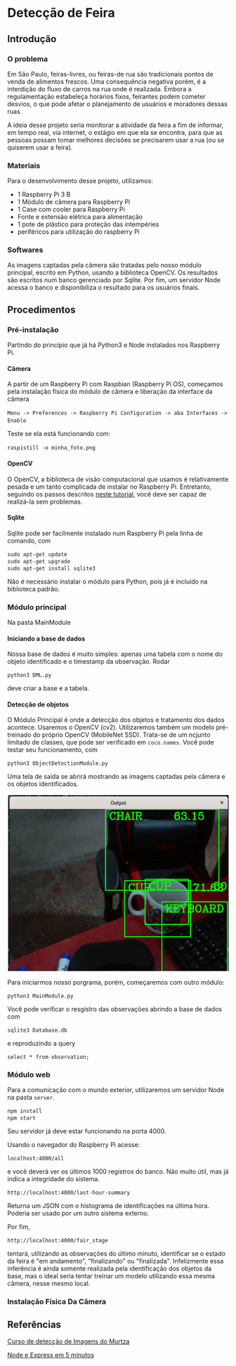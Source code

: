 # Detecção de Feira

## Introdução

### O problema

Em São Paulo, feiras-livres, ou feiras-de rua são tradicionais pontos de venda de alimentos frescos. Uma consequência negativa porém, é a interdição do fluxo de carros na rua onde é realizada. Embora a regulamentação estabeleça horários fixos, feirantes podem cometer desvios, o que pode afetar o planejamento de usuários e moradores dessas ruas.

A ideia desse projeto seria monitorar a atividade da feira a fim de informar, em tempo real, via internet, o estágio em que ela se encontra, para que as pessoas possam tomar melhores decisões se precisarem usar a rua (ou se quiserem usar a feira).

### Materiais

Para o desenvolvimento desse projeto, utilizamos:

- 1 Raspberry Pi 3 B
- 1 Módulo de câmera para Raspberry Pi
- 1 Case com cooler para Raspberry Pi
- Fonte e extensão elétrica para alimentação
- 1 pote de plástico para proteção das intempéries
- periféricos para utilização do raspberry Pi

### Softwares

As imagens captadas pela câmera são tratadas pelo nosso módulo principal, escrito em Python, usando a biblioteca OpenCV. Os resultados são escritos num banco gerenciado por Sqlite. Por fim, um servidor Node acessa o banco e disponibiliza o resultado para os usuários finais.

## Procedimentos

### Pré-instalação

Partindo do princípio que já há Python3 e Node instalados nos Raspberry Pi.

#### Câmera

A partir de um Raspberry Pi com Raspbian (Raspberry Pi OS), começamos pela instalação física do módulo de câmera e liberação da interface da câmera

`Menu -> Preferences -> Raspberry Pi Configuration -> aba Interfaces -> Enable`

Teste se ela está funcionando com:

`raspistill -o minha_foto.png`

#### OpenCV

O OpenCV, a biblioteca de visão computacional que usamos é relativamente pesada e um tanto complicada de instalar no Raspberry Pi. Entretanto, seguindo os passos descritos [neste tutorial](https://linuxize.com/post/how-to-install-opencv-on-raspberry-pi/), você deve ser capaz de realizá-la sem problemas.

#### Sqlite

Sqlite pode ser facilmente instalado num Raspberry Pi pela linha de comando, com 

```
sudo apt-get update
sudo apt-get upgrade
sudo apt-get install sqlite3
```

Não é necessário instalar o módulo para Python, pois já é incluído na biblioteca padrão.

### Módulo principal

Na pasta MainModule
#### Iniciando a base de dados

Nossa base de dados é muito simples: apenas uma tabela com o nome do objeto identificado e o timestamp da observação.
Rodar
```
python3 DML.py
```

deve criar a base e a tabela.

#### Detecção de objetos

O Módulo Principal é onde a detecção dos objetos e tratamento dos dados acontece. Usaremos o OpenCV (cv2). Utilizaremos também um modelo pré-treinado do próprio OpenCV (MobileNet SSD). Trata-se de um ncjunto limitado de classes, que pode ser verificado em `coco.names`.
Você pode testar seu funcionamento, com
```
python3 ObjectDetectionModule.py
```
Uma tela de saída se abrirá mostrando as imagens captadas pela câmera e os objetos identificados.

![Alguns objetos identificáveis](images/../imgs/openCVsample.png)


Para iniciarmos nosso porgrama, porém, começaremos com outro módulo:

```
python3 MainModule.py
```

Você pode verificar o resgistro das observações abrindo a base de dados com
```
sqlite3 Database.db
```
e reproduzindo a query
```
select * from observation;
```

### Módulo web

Para a comunicação com o mundo exterior, utilizaremos um servidor Node na pasta `server`.

```
npm install
npm start
```

Seu servidor já deve estar funcionando na porta 4000.

Usando o navegador do Raspberry Pi acesse:
```
localhost:4000/all
```
e você deverá ver os últimos 1000 registros do banco. Não muito útil, mas já indica a integridade do sistema.
```
http://localhost:4000/last-hour-summary
```
Returna um JSON com o histograma de identificações na última hora. Poderia ser usado por um outro sistema externo.

Por fim,
```
http://localhost:4000/fair_stage
```
tentará, utilizando as observações do último minuto, identificar se o estado da feira é "em andamento", "finalizando" ou "finalizada". Infelizmente essa inferência é ainda somente realizada pela identificação dos objetos da base, mas o ideal seria tentar treinar um modelo utilizando essa mesma câmera, nesse mesmo local.

### Instalação Física Da Câmera


## Referências

[Curso de detecção de Imagens do Murtza](https://www.murtazahassan.com/courses/opencv-projects/lesson/main/)

[Node e Express em 5 minutos](https://dev.to/lennythedev/quick-server-with-node-and-express-in-5-minutes-17m7)